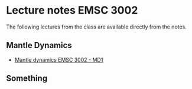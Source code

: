 # Lecture notes EMSC 3002

The following lectures from the class are available directly from the notes.


## Mantle Dynamics

  - [Mantle dynamics EMSC 3002 - MD1](Lectures-MantleDynamics) 

## Something

  <!-- - [2](Lecture_example_2) has a bit of information about the `reveal-md` slides  -->